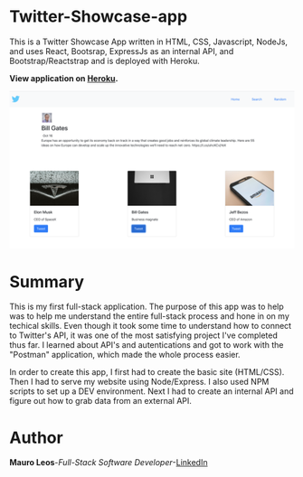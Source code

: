 # Twitter-Showcase-app

This is a Twitter Showcase App written in HTML, CSS, Javascript, NodeJs, and uses React, Bootsrap, ExpressJs as an internal API, and Bootstrap/Reactstrap and is deployed with Heroku.

<strong>View application on <a href="https://twitter-showcase-app-ml.herokuapp.com/"><b>Heroku</b></a>.</strong>

<img src="image/twitter-showcase-app.png" alt="image">

# Summary

This is my first full-stack application. The purpose of this app was to help was to help me understand the entire full-stack process and hone in on my techical skills. Even though it took some time to understand how to connect to Twitter's API, it was one of the most satisfying project I've completed thus far. I learned about API's and autentications and got to work with the "Postman" application, which made the whole process easier.

In order to create this app, I first had to create the basic site (HTML/CSS). Then I had to serve my website using Node/Express. I also used NPM scripts to set up a DEV environment. Next I had to create an internal API and figure out how to grab data from an external API.

# Author
<strong>Mauro Leos</strong>-<i>Full-Stack Software Developer</i>-<a href="https://www.linkedin.com/in/mauro-leos-b4103a11b/">LinkedIn</a>
